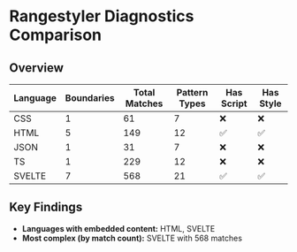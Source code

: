 # Rangestyler Diagnostics Comparison

## Overview

| Language | Boundaries | Total Matches | Pattern Types | Has Script | Has Style |
| -------- | ---------- | ------------- | ------------- | ---------- | --------- |
| CSS      | 1          | 61            | 7             | ❌         | ❌        |
| HTML     | 5          | 149           | 12            | ✅         | ✅        |
| JSON     | 1          | 31            | 7             | ❌         | ❌        |
| TS       | 1          | 229           | 12            | ❌         | ❌        |
| SVELTE   | 7          | 568           | 21            | ✅         | ✅        |

## Key Findings

- **Languages with embedded content:** HTML, SVELTE
- **Most complex (by match count):** SVELTE with 568 matches
